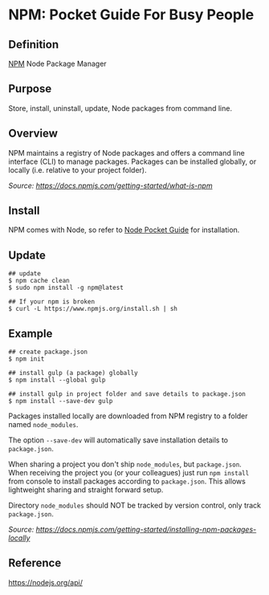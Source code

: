# NPM: Pocket Guide For Busy People

## Definition

[NPM](https://www.npmjs.com/) Node Package Manager

## Purpose

Store, install, uninstall, update, Node packages from command line.

## Overview

NPM maintains a registry of Node packages and offers a command line interface (CLI) to manage packages. Packages can be installed globally, or locally (i.e. relative to your project folder).

*Source: https://docs.npmjs.com/getting-started/what-is-npm*

## Install

NPM comes with Node, so refer to [Node Pocket Guide](https://github.com/heyallan/node) for installation.

## Update

```shell
## update
$ npm cache clean
$ sudo npm install -g npm@latest

## If your npm is broken
$ curl -L https://www.npmjs.org/install.sh | sh
```

## Example

```shell
## create package.json
$ npm init

## install gulp (a package) globally
$ npm install --global gulp

## install gulp in project folder and save details to package.json
$ npm install --save-dev gulp
```

Packages installed locally are downloaded from NPM registry to a folder named `node_modules`.

The option `--save-dev` will automatically save installation details to `package.json`.

When sharing a project you don't ship `node_modules`, but `package.json`. When receiving the project you (or your colleagues) just run `npm install` from console to install packages according to `package.json`. This allows lightweight sharing and straight forward setup.

Directory `node_modules` should NOT be tracked by version control, only track `package.json`.

*Source: https://docs.npmjs.com/getting-started/installing-npm-packages-locally*

## Reference
https://nodejs.org/api/
